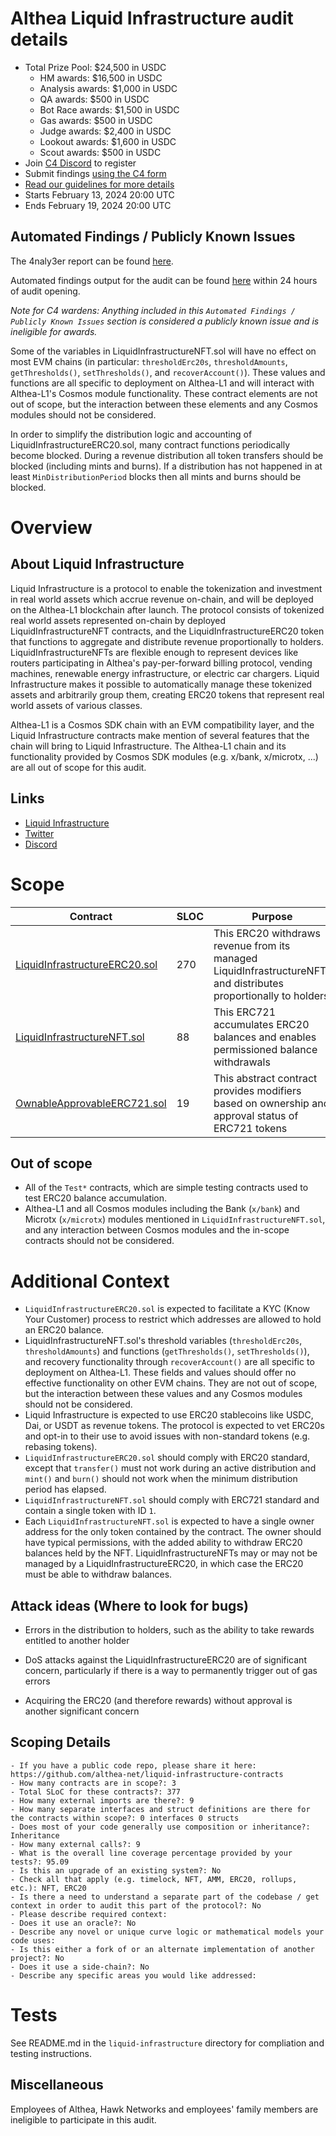 # Althea Liquid Infrastructure audit details

- Total Prize Pool: $24,500 in USDC
  - HM awards: $16,500 in USDC
  - Analysis awards: $1,000 in USDC
  - QA awards: $500 in USDC
  - Bot Race awards: $1,500 in USDC
  - Gas awards: $500 in USDC
  - Judge awards: $2,400 in USDC
  - Lookout awards: $1,600 in USDC
  - Scout awards: $500 in USDC
- Join [C4 Discord](https://discord.gg/code4rena) to register
- Submit findings [using the C4 form](https://code4rena.com/contests/2024-02-althea-liquid-infrastructure/submit)
- [Read our guidelines for more details](https://docs.code4rena.com/roles/wardens)
- Starts February 13, 2024 20:00 UTC
- Ends February 19, 2024 20:00 UTC

## Automated Findings / Publicly Known Issues

The 4naly3er report can be found [here](https://github.com/code-423n4/2024-02-althea-liquid-infrastructure/blob/main/4naly3er-report.md).

Automated findings output for the audit can be found [here](https://github.com/code-423n4/2024-02-althea-liquid-infrastructure/blob/main/bot-report.md) within 24 hours of audit opening.

_Note for C4 wardens: Anything included in this `Automated Findings / Publicly Known Issues` section is considered a publicly known issue and is ineligible for awards._

Some of the variables in LiquidInfrastructureNFT.sol will have no effect on most EVM chains (in particular: `thresholdErc20s`, `thresholdAmounts`, `getThresholds()`, `setThresholds()`, and `recoverAccount()`).
These values and functions are all specific to deployment on Althea-L1 and will interact with Althea-L1's Cosmos module functionality. These contract elements are not out of scope, but the interaction between these elements and any Cosmos modules should not be considered.

In order to simplify the distribution logic and accounting of LiquidInfrastructureERC20.sol, many contract functions periodically become blocked.
During a revenue distribution all token transfers should be blocked (including mints and burns).
If a distribution has not happened in at least `MinDistributionPeriod` blocks then all mints and burns should be blocked.

# Overview

## About Liquid Infrastructure

Liquid Infrastructure is a protocol to enable the tokenization and investment in real world assets which accrue revenue on-chain, and will be deployed on the Althea-L1 blockchain after launch.
The protocol consists of tokenized real world assets represented on-chain by deployed LiquidInfrastructureNFT contracts, and the LiquidInfrastructureERC20 token that functions to aggregate and distribute revenue proportionally to holders.
LiquidInfrastructureNFTs are flexible enough to represent devices like routers participating in Althea's pay-per-forward billing protocol, vending machines, renewable energy infrastructure, or electric car chargers.
Liquid Infrastructure makes it possible to automatically manage these tokenized assets and arbitrarily group them, creating ERC20 tokens that represent real world assets of various classes.

Althea-L1 is a Cosmos SDK chain with an EVM compatibility layer, and the Liquid Infrastructure contracts make mention of several features that the chain will bring to Liquid Infrastructure.
The Althea-L1 chain and its functionality provided by Cosmos SDK modules (e.g. x/bank, x/microtx, ...) are all out of scope for this audit.

## Links

- [Liquid Infrastructure](https://www.althea.net/liquid-infrastructure)
- [Twitter](https://twitter.com/AltheaNetwork)
- [Discord](https://discord.gg/hHx7HxcycF)

# Scope

| Contract                                                                                                                                                                    | SLOC | Purpose                                                                                                          | Libraries used                                                                                                                                                                                                                 |
| --------------------------------------------------------------------------------------------------------------------------------------------------------------------------- | ---- | ---------------------------------------------------------------------------------------------------------------- | ------------------------------------------------------------------------------------------------------------------------------------------------------------------------------------------------------------------------------ |
| [LiquidInfrastructureERC20.sol](https://github.com/code-423n4/2024-02-althea-liquid-infrastructure/blob/main/liquid-infrastructure/contracts/LiquidInfrastructureERC20.sol) | 270  | This ERC20 withdraws revenue from its managed LiquidInfrastructureNFTs and distributes proportionally to holders | [`@openzeppelin/*`](https://openzeppelin.com/contracts/)                                                                                                                                                                       |
| [LiquidInfrastructureNFT.sol](https://github.com/code-423n4/2024-02-althea-liquid-infrastructure/blob/main/liquid-infrastructure/contracts/LiquidInfrastructureNFT.sol)     | 88   | This ERC721 accumulates ERC20 balances and enables permissioned balance withdrawals                              | [`@openzeppelin/*`](https://openzeppelin.com/contracts/) [`OwnableApprovableERC721`](https://github.com/code-423n4/2024-02-althea-liquid-infrastructure/blob/main/liquid-infrastructure/contracts/OwnableApprovableERC721.sol) |
| [OwnableApprovableERC721.sol](https://github.com/code-423n4/2024-02-althea-liquid-infrastructure/blob/main/liquid-infrastructure/contracts/OwnableApprovableERC721.sol)     | 19   | This abstract contract provides modifiers based on ownership and approval status of ERC721 tokens                | [`@openzeppelin/*`](https://openzeppelin.com/contracts/)                                                                                                                                                                       |

## Out of scope

- All of the `Test*` contracts, which are simple testing contracts used to test ERC20 balance accumulation.
- Althea-L1 and all Cosmos modules including the Bank (`x/bank`) and Microtx (`x/microtx`) modules mentioned in `LiquidInfrastructureNFT.sol`, and any interaction between Cosmos modules and the in-scope contracts should not be considered.

# Additional Context

- `LiquidInfrastructureERC20.sol` is expected to facilitate a KYC (Know Your Customer) process to restrict which addresses are allowed to hold an ERC20 balance.
- LiquidInfrastructureNFT.sol's threshold variables (`thresholdErc20s`, `thresholdAmounts`) and functions (`getThresholds()`, `setThresholds()`), and recovery functionality through `recoverAccount()` are all specific to deployment on Althea-L1. These fields and values should offer no effective functionality on other EVM chains. They are not out of scope, but the interaction between these values and any Cosmos modules should not be considered.
- Liquid Infrastructure is expected to use ERC20 stablecoins like USDC, Dai, or USDT as revenue tokens. The protocol is expected to vet ERC20s and opt-in to their use to avoid issues with non-standard tokens (e.g. rebasing tokens).
- `LiquidInfrastructureERC20.sol` should comply with ERC20 standard, except that `transfer()` must not work during an active distribution and `mint()` and `burn()` should not work when the minimum distribution period has elapsed.
- `LiquidInfrastructureNFT.sol` should comply with ERC721 standard and contain a single token with ID `1`.
- Each `LiquidInfrastructureNFT.sol` is expected to have a single owner address for the only token contained by the contract. The owner should have typical permissions, with the added ability to withdraw ERC20 balances held by the NFT. LiquidInfrastructureNFTs may or may not be managed by a LiquidInfrastructureERC20, in which case the ERC20 must be able to withdraw balances.

## Attack ideas (Where to look for bugs)

- Errors in the distribution to holders, such as the ability to take rewards entitled to another holder

- DoS attacks against the LiquidInfrastructureERC20 are of significant concern, particularly if there is a way to permanently trigger out of gas errors

- Acquiring the ERC20 (and therefore rewards) without approval is another significant concern

## Scoping Details

```
- If you have a public code repo, please share it here: https://github.com/althea-net/liquid-infrastructure-contracts
- How many contracts are in scope?: 3
- Total SLoC for these contracts?: 377
- How many external imports are there?: 9
- How many separate interfaces and struct definitions are there for the contracts within scope?: 0 interfaces 0 structs
- Does most of your code generally use composition or inheritance?: Inheritance
- How many external calls?: 9
- What is the overall line coverage percentage provided by your tests?: 95.09
- Is this an upgrade of an existing system?: No
- Check all that apply (e.g. timelock, NFT, AMM, ERC20, rollups, etc.): NFT, ERC20
- Is there a need to understand a separate part of the codebase / get context in order to audit this part of the protocol?: No
- Please describe required context:
- Does it use an oracle?: No
- Describe any novel or unique curve logic or mathematical models your code uses:
- Is this either a fork of or an alternate implementation of another project?: No
- Does it use a side-chain?: No
- Describe any specific areas you would like addressed:
```

# Tests

See README.md in the `liquid-infrastructure` directory for compliation and testing instructions.

## Miscellaneous

Employees of Althea, Hawk Networks and employees' family members are ineligible to participate in this audit.
